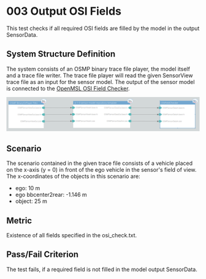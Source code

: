 # 003 Output OSI Fields

This test checks if all required OSI fields are filled by the model in the output SensorData.

## System Structure Definition

The system consists of an OSMP binary trace file player, the model itself and a trace file writer.
The trace file player will read the given SensorView trace file as an input for the sensor model.
The output of the sensor model is connected to the [OpenMSL OSI Field Checker](https://github.com/openMSL/sl-1-5-sensor-model-testing/tree/main/src/osi-field-checker).

<img alt="System Structure" src="system_structure.png" width="600">

## Scenario

The scenario contained in the given trace file consists of a vehicle placed on the x-axis (y = 0) in front of the ego vehicle in the sensor's field of view.
The x-coordinates of the objects in this scenario are:

- ego: 10 m
- ego bbcenter2rear: -1.146 m
- object: 25 m

## Metric

Existence of all fields specified in the osi_check.txt.

## Pass/Fail Criterion

The test fails, if a required field is not filled in the model output SensorData.
